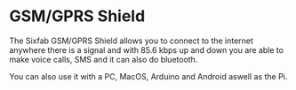 <!--
---
name: GSM/GPRS Shield
class: board
type: com
formfactor: pHAT
manufacturer: Sixfab
description: Connect from anywhere to the internet on a Raspberry Pi
url: http://sixfab.com/product/gsmgprs-shield/
buy: http://sixfab.com/product/gsmgprs-shield/
image: 'sixfab-gsmgprs-shield.png'
pincount: 40
eeprom: no
power:
  '2':
  '17':
ground:
  '6':
  '9':
  '14':
  '20':
  '25':
  '30':
  '34':
  '39':
pin:
  '24':
    mode: uart
  '19':
    mode: uart
  '36':
    name: M66 CTS
  '15':
    name: PWR Key
  '5':
    name: LED
  '7':
    name: 1Wire
  
-->
# GSM/GPRS Shield

The Sixfab GSM/GPRS Shield allows you to connect to the internet anywhere there is a signal and with 85.6 kbps up and down 
you are able to make voice calls, SMS and it can also do bluetooth.
 
You can also use it with a PC, MacOS, Arduino and Android aswell as the Pi.


